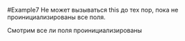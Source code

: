 #Example7
Не может вызываться this до тех пор, 
пока не проинициализированы все поля.

Смотрим все ли поля проинициализированы




